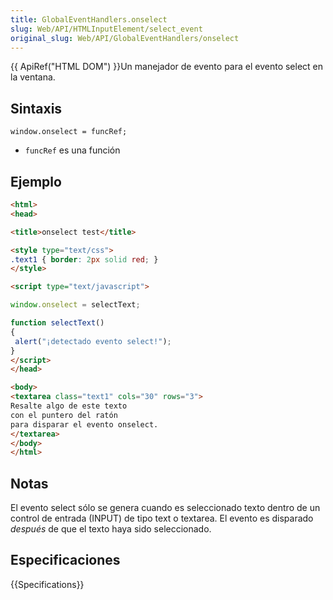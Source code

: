 ```yaml
---
title: GlobalEventHandlers.onselect
slug: Web/API/HTMLInputElement/select_event
original_slug: Web/API/GlobalEventHandlers/onselect
---
```


{{ ApiRef("HTML DOM") }}Un manejador de evento para el evento select en la ventana.

## Sintaxis

```
window.onselect = funcRef;
```

- `funcRef` es una función

## Ejemplo

```html
<html>
<head>

<title>onselect test</title>

<style type="text/css">
.text1 { border: 2px solid red; }
</style>

<script type="text/javascript">

window.onselect = selectText;

function selectText()
{
 alert("¡detectado evento select!");
}
</script>
</head>

<body>
<textarea class="text1" cols="30" rows="3">
Resalte algo de este texto
con el puntero del ratón
para disparar el evento onselect.
</textarea>
</body>
</html>
```

## Notas

El evento select sólo se genera cuando es seleccionado texto dentro de un control de entrada (INPUT) de tipo text o textarea. El evento es disparado _después_ de que el texto haya sido seleccionado.

## Especificaciones

{{Specifications}}
